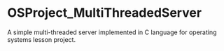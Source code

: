 # OSProject_MultiThreadedServer
A simple multi-threaded server implemented in C language for operating systems lesson project.
